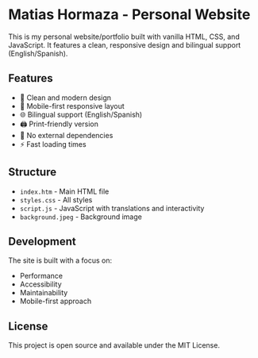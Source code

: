 # Matias Hormaza - Personal Website

This is my personal website/portfolio built with vanilla HTML, CSS, and JavaScript. It features a clean, responsive design and bilingual support (English/Spanish).

## Features

- 🎨 Clean and modern design
- 📱 Mobile-first responsive layout
- 🌐 Bilingual support (English/Spanish)
- 🖨️ Print-friendly version
- 🚀 No external dependencies
- ⚡ Fast loading times

## Structure

- `index.htm` - Main HTML file
- `styles.css` - All styles
- `script.js` - JavaScript with translations and interactivity
- `background.jpeg` - Background image

## Development

The site is built with a focus on:
- Performance
- Accessibility
- Maintainability
- Mobile-first approach

## License

This project is open source and available under the MIT License.
